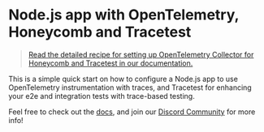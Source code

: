 # Node.js app with OpenTelemetry, Honeycomb and Tracetest

> [Read the detailed recipe for setting up OpenTelemetry Collector for Honeycomb and Tracetest in our documentation.](https://docs.tracetest.io/examples-tutorials/recipes/running-tracetest-with-honeycomb)

This is a simple quick start on how to configure a Node.js app to use OpenTelemetry instrumentation with traces, and Tracetest for enhancing your e2e and integration tests with trace-based testing.

Feel free to check out the [docs](https://docs.tracetest.io/), and join our [Discord Community](https://discord.gg/8MtcMrQNbX) for more info!
